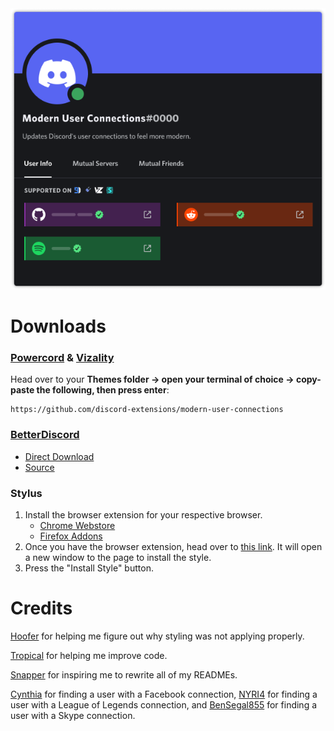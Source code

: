 <img src="./assets/banner.png">

# Downloads
### **[Powercord](https://powercord.dev/) & [Vizality](https://vizality.com/)**
Head over to your **Themes folder -> open your terminal of choice -> copy-paste the following, then press enter**:
```
https://github.com/discord-extensions/modern-user-connections
```

### **[BetterDiscord](https://betterdiscord.app/)**
- [Direct Download](https://github.com/discord-extensions/modern-user-connections/releases/download/betterdiscord/modern-user-connections.theme.css)
- [Source](https://discord-extensions.github.io/modern-user-connections/src/source.css)

### **Stylus**
1. Install the browser extension for your respective browser.
    - [Chrome Webstore](https://chrome.google.com/webstore/detail/stylus/clngdbkpkpeebahjckkjfobafhncgmne)
    - [Firefox Addons](https://addons.mozilla.org/en-US/firefox/addon/styl-us/)
2. Once you have the browser extension, head over to [this link](https://github.com/discord-extensions/modern-user-connections/raw/main/clients/stylus/modern-user-connections.user.css). It will open a new window to the page to install the style.
3. Press the "Install Style" button.

# Credits
[Hoofer](https://github.com/HooferDevelops) for helping me figure out why styling was not applying properly.

[Tropical](https://github.com/Tropix126) for helping me improve code.

[Snapper](https://github.com/snappercord/) for inspiring me to rewrite all of my READMEs.

[Cynthia](https://github.com/cyyynthia) for finding a user with a Facebook connection, [NYRI4](https://github.com/NYRI4) for finding a user with a League of Legends connection, and [BenSegal855](https://github.com/BenSegal855) for finding a user with a Skype connection.